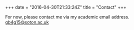 +++
date = "2016-04-30T21:33:24Z"
title = "Contact"
+++

For now, please contact me via my academic email address.
[gb4g15@soton.ac.uk](mailto:gb4g15@soton.ac.uk)
